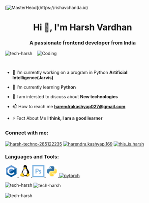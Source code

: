  [![MasterHead](https://1.bp.blogspot.com/-7A4WynwLsM...)](https://rishavchanda.io)
<h1 align="center">Hi 👋, I'm Harsh Vardhan</h1>
<h3 align="center">A passionate frontend developer from India</h3>
<img align="right" alt="Coding" width="400" src="https://cdn.dribbble.com/users/1162077/screenshots/3848914/programmer.gif">

<p align="left"> <img src="https://komarev.com/ghpvc/?username=tech-harsh&label=Profile%20views&color=0e75b6&style=flat" alt="tech-harsh" /> </p>

<p align="left"> <a href="https://twitter.com/" target="blank"><img src="https://img.shields.io/twitter/follow/?logo=twitter&style=for-the-badge" alt="" /></a> </p>

- 🔭 I’m currently working on a program in Python **Artificial Intelligence(Jarvis)**

- 🌱 I’m currently learning **Python**

- 💬 I am intersted to discuss about **New technologies**

- 📫 How to reach me **harendrakashyap027@gmail.com**

- ⚡ Fact About Me **I think, I am a good learner**

<h3 align="left">Connect with me:</h3>
<p align="left">
<a href="https://linkedin.com/in/harsh-techno-285122235" target="blank"><img align="center" src="https://raw.githubusercontent.com/rahuldkjain/github-profile-readme-generator/master/src/images/icons/Social/linked-in-alt.svg" alt="harsh-techno-285122235" height="30" width="40" /></a>
<a href="https://fb.com/harendra.kashyap.169" target="blank"><img align="center" src="https://raw.githubusercontent.com/rahuldkjain/github-profile-readme-generator/master/src/images/icons/Social/facebook.svg" alt="harendra.kashyap.169" height="30" width="40" /></a>
<a href="https://instagram.com/this_is.harsh" target="blank"><img align="center" src="https://raw.githubusercontent.com/rahuldkjain/github-profile-readme-generator/master/src/images/icons/Social/instagram.svg" alt="this_is.harsh" height="30" width="40" /></a>
</p>

<h3 align="left">Languages and Tools:</h3>
<p align="left"> <a href="https://www.cprogramming.com/" target="_blank" rel="noreferrer"> <img src="https://raw.githubusercontent.com/devicons/devicon/master/icons/c/c-original.svg" alt="c" width="40" height="40"/> </a> <a href="https://www.linux.org/" target="_blank" rel="noreferrer"> <img src="https://raw.githubusercontent.com/devicons/devicon/master/icons/linux/linux-original.svg" alt="linux" width="40" height="40"/> </a> <a href="https://www.photoshop.com/en" target="_blank" rel="noreferrer"> <img src="https://raw.githubusercontent.com/devicons/devicon/master/icons/photoshop/photoshop-line.svg" alt="photoshop" width="40" height="40"/> </a> <a href="https://www.python.org" target="_blank" rel="noreferrer"> <img src="https://raw.githubusercontent.com/devicons/devicon/master/icons/python/python-original.svg" alt="python" width="40" height="40"/> </a> <a href="https://pytorch.org/" target="_blank" rel="noreferrer"> <img src="https://www.vectorlogo.zone/logos/pytorch/pytorch-icon.svg" alt="pytorch" width="40" height="40"/> </a> </p>
<p><img align="left" src="https://github-readme-stats.vercel.app/api/top-langs?username=tech-harsh&show_icons=true&locale=en&layout=compact" alt="tech-harsh" /></p>

<p>&nbsp;<img align="center" src="https://github-readme-stats.vercel.app/api?username=tech-harsh&show_icons=true&locale=en" alt="tech-harsh" /></p>

<p><img align="center" src="https://github-readme-streak-stats.herokuapp.com/?user=tech-harsh&" alt="tech-harsh" /></p>
